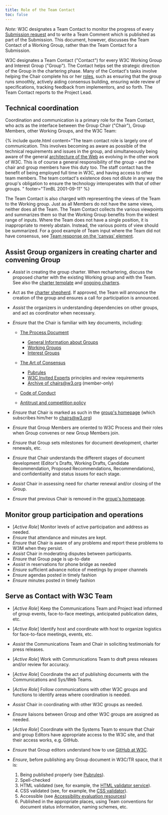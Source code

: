 ```yaml
---
title: Role of the Team Contact
toc: false
---
```


*Note:* W3C designates a Team Contact to monitor the progress of every [Submission request](https://www.w3.org/Project/Submission) and to write a Team Comment which is published as part of the Submission. This document, however, discusses the Team Contact of a Working Group, rather than the Team Contact for a Submission.

W3C designates a Team Contact ("Contact") for every W3C Working Group and Interest Group ("Group"). The Contact helps set the strategic direction of the Group in the chartering phase. Many of the Contact's tasks involve helping the Chair complete his or her [roles](../chair/role.md), such as ensuring that the group runs smoothly, actively aiding consensus building, ensuring wide review of specifications, tracking feedback from implementors, and so forth. The Team Contact reports to the Project Lead.

## Technical coordination

Coordination and communication is a primary role for the Team Contact, who acts as the interface between the Group Chair ("Chair"), Group Members, other Working Groups, and the W3C Team:

{% include quote.html content="The team contact role is largely one of communication. This involves becoming as aware as possible of the technical requirements and issues in the group, and simultaneously being aware of the general [architecture of the Web](https://www.w3.org/TR/webarch/) as evolving in the other work of W3C. This is of course a general responsibility of the group - and the chair and group members have this duty too. The staff contact has the benefit of being employed full time in W3C, and having access to other team members. The team contact's existence does not dilute in any way the group's obligation to ensure the technology interoperates with that of other groups. " footer="TimBL 2001-09-11" %}

The Team Contact is also charged with representing the views of the Team to the Working group. Just as all Members do not have the same views, neither does all the Team. The Team Contact collects the various viewpoints and summarizes them so that the Working Group benefits from the widest range of inputs. Where the Team does not have a single position, it is inappropriate to merely abstain. Instead, the various points of view should be summarized. For a good example of Team input where the Team did not have consensus, see [Team response on the 'canvas' element](https://lists.w3.org/Archives/Public/public-html/2007Nov/0449.html).

## Assist Group organizers in creating charter and convening Group

- *Assist* in creating the group charter. When rechartering, discuss the proposed charter with the existing Working group and with the Team. See also the [charter template](https://w3c.github.io/charter-drafts/charter-template.html) and [ongoing charters](https://github.com/w3c/strategy/issues?q=label%3Acharter).
- Act as the [charter shepherd](../process/charter.md#charter-shepherd). If approved, the Team will announce the creation of the group and ensures a call for participation is announced.
- *Assist* the organizers in understanding dependencies on other groups, and act as coordinator when necessary.
- *Ensure* that the Chair is familiar with key documents, including:
  
  - [The Process Document](https://www.w3.org/policies/process/)
    
    - [General Information about Groups](https://www.w3.org/policies/process/#GAGeneral)
    - [Working Groups](https://www.w3.org/policies/process/#GroupsWG)
    - [Interest Groups](https://www.w3.org/policies/process/#GroupsIG)
  - [The Art of Consensus](../)
    
    - [Pubrules](https://www.w3.org/pubrules/)
    - [W3C Invited Experts](https://www.w3.org/invited-experts/) principles and review requirements
    - [Archive of chairs@w3.org](https://lists.w3.org/Archives/Member/chairs/) (member-only)
  - [Code of Conduct](https://www.w3.org/policies/code-of-conduct/)
  - [Antitrust and competition policy](https://www.w3.org/policies/antitrust/)
- *Ensure* that Chair is marked as such in the [group's homepage](https://www.w3.org/groups/) (which subscribes him/her to chairs@w3.org)
- *Ensure* that Group Members are oriented to W3C Process and their roles when Group convenes or new Group Members join.
- *Ensure* that Group sets milestones for document development, charter renewals, etc.
- *Ensure* that Chair understands the different stages of document development (Editor's Drafts, Working Drafts, Candidate Recommendation, Proposed Recommendations, Recommendations), and confidentiality and status issues for each stage.
- *Assist* Chair in assessing need for charter renewal and/or closing of the Group.
- *Ensure* that previous Chair is removed in the [group's homepage](https://www.w3.org/groups/).

## Monitor group participation and operations

- \[*Active Role*] Monitor levels of active participation and address as needed.
- *Ensure* that attendance and minutes are kept.
- *Ensure* that Chair is aware of any problems and report these problems to W3M when they persist.
- *Assist* Chair in moderating disputes between participants.
- *Ensure* that Group page is up-to-date
- *Assist* in reservations for phone bridge as needed
- *Ensure* sufficient advance notice of meetings by proper channels
- *Ensure* agendas posted in timely fashion
- *Ensure* minutes posted in timely fashion

## Serve as Contact with W3C Team

- \[*Active Role*] Keep the Communications Team and Project lead informed of group events, face-to-face meetings, anticipated publication dates, etc.
- \[*Active Role*] Identify host and coordinate with host to organize logistics for face-to-face meetings, events, etc.
- *Assist* the Communications Team and Chair in soliciting testimonials for press releases.
- \[*Active Role*] Work with Communications Team to draft press releases and/or review for accuracy.
- \[*Active Role*] Coordinate the act of publishing documents with the Communications and Sys/Web Teams.
- \[*Active Role*] Follow communications with other W3C groups and functions to identify areas where coordination is needed.
- *Assist* Chair in coordinating with other W3C groups as needed.
- *Ensure* liaisons between Group and other W3C groups are assigned as needed.
- \[*Active Role*] Coordinate with the Systems Team to ensure that Chair and group Editors have appropriate access to the W3C site, and that their access works, e.g. GitHub.
- *Ensure* that Group editors understand how to use [GitHub at W3C](../github/).
- *Ensure*, before publishing any Group document in W3C/TR space, that it is:
  
  1. Being published properly (see [Pubrules](https://www.w3.org/pubrules/)).
  2. Spell-checked
  3. HTML validated (see, for example, the [HTML validator service](https://validator.w3.org/)).
  4. CSS validated (see, for example, the [CSS validator](https://jigsaw.w3.org/css-validator/)).
  5. Accessible (see [Accessibility evaluation resources](https://www.w3.org/WAI/test-evaluate/))
  6. Published in the appropriate places, using Team conventions for document status information, naming schemes, etc.
